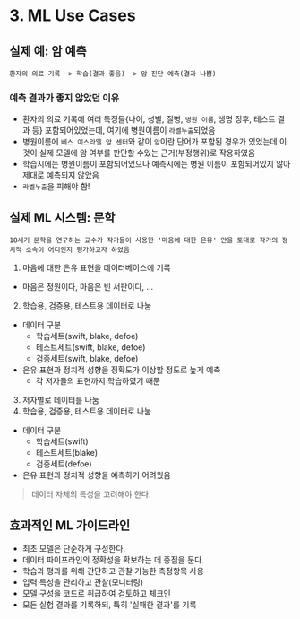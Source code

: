 # 3. ML Use Cases

## 실제 예: 암 예측

```
환자의 의료 기록 -> 학습(결과 좋음) -> 암 진단 예측(결과 나쁨)
```

### 예측 결과가 좋지 않았던 이유
- 환자의 의료 기록에 여러 특징들{나이, 성별, 질병, `병원 이름`, 생명 징후, 테스트 결과 등} 포함되어있었는데, 여기에 병원이름이 `라벨누출`되었음
- 병원이름에 `베스 이스라엘 암 센터`와 같이 `암`이란 단어가 포함된 경우가 있었는데 이것이 실제 모델에 암 여부를 판단할 수있는 근거(부정행위)로 작용하였음
- 학습시에는 병원이름이 포함되어있으나 예측시에는 병원 이름이 포함되어있지 않아 제대로 예측되지 않았음
- `라벨누출`을 피해야 함!

## 실제 ML 시스템: 문학

```
18세기 문학을 연구하는 교수가 작가들이 사용한 '마음에 대한 은유' 만을 토대로 작가의 정치적 소속이 어디인지 평가하고자 하였음
```

1. 마음에 대한 은유 표현을 데이터베이스에 기록
- 마음은 정원이다, 마음은 빈 서판이다, ...
2. 학습용, 검증용, 테스트용 데이터로 나눔
- 데이터 구분
  + 학습세트(swift, blake, defoe)
  + 테스트세트(swift, blake, defoe)
  + 검증세트(swift, blake, defoe)
- 은유 표현과 정치적 성향을 정확도가 이상할 정도로 높게 예측
  + 각 저자들의 표현까지 학습하였기 때문

3. 저자별로 데이터를 나눔
2. 학습용, 검증용, 테스트용 데이터로 나눔
- 데이터 구분
  + 학습세트(swift)
  + 테스트세트(blake)
  + 검증세트(defoe)
- 은유 표현과 정치적 성향을 예측하기 어려웠음

> 데이터 자체의 특성을 고려해야 한다.


## 효과적인 ML 가이드라인

- 최초 모델은 단순하게 구성한다.
- 데이터 파이프라인의 정확성을 확보하는 데 중점을 둔다.
- 학습과 평과를 위해 간단하고 관찰 가능한 측정항목 사용
- 입력 특성을 관리하고 관찰(모니터링)
- 모델 구성을 코드로 취급하여 검토하고 체크인
- 모든 실험 결과를 기록하되, 특히 '실패한 결과'를 기록


